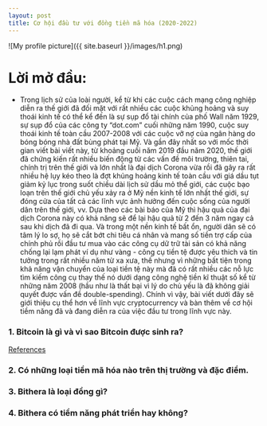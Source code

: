 ```yaml
---
layout: post
title: Cơ hội đầu tư với đồng tiền mã hóa (2020-2022)
---
```


![My profile picture]({{ site.baseurl }}/images/h1.png)

# Lời mở đầu: 

* Trong lịch sử của loài người, kể từ khi các cuộc cách mạng công nghiệp diễn ra thế giới đã đối mặt với rất nhiều các cuộc khủng hoảng và suy thoái kinh tế có thể kể đến là sự sụp đổ tài chính của phố Wall năm 1929, sự sụp đổ của các công ty “dot.com” cuối những năm 1990, cuộc suy thoái kinh tế toàn cầu 2007-2008 với các cuộc vỡ nợ của ngân hàng do bóng bóng nhà đất bùng phát tại Mỹ. Và gần đây nhất so với mốc thời gian viết bài viết này, từ khoảng cuối năm 2019 đầu năm 2020, thế giới đã chứng kiến rất nhiều biến động từ các vấn đề môi trường, thiên tai, chính trị trên thế giới và lớn nhất là đại dịch Corona vừa rồi đã gây ra rất nhiều hệ lụy kéo theo là đợt khủng hoảng kinh tế toàn cầu với giá dầu tụt giảm kỷ lục trong suốt chiều dài lịch sử dầu mỏ thể giới, các cuộc bạo loạn trên thế giới chủ yếu xảy ra ở Mỹ nền kinh tế lớn nhất thế giới, sự đóng cửa của tất cả các lĩnh vực ảnh hưởng đến cuộc sống của người dân trên thế giới, vv. Dựa theo các bài báo của Mỹ thì hậu quả của đại dịch Corona này có khả năng sẽ để lại hậu quả từ 2 đến 3 năm ngay cả sau khi dịch đã đi qua. Và trong một nền kinh tế bất ổn, người dân sẽ có tâm lý lo sợ, họ sẽ cắt bớt chi tiêu cá nhân và mang số tiền trợ cấp của chính phủ rồi đầu tư mua vào các công cụ dữ trữ tài sản có khả năng chống lại lạm phát ví dụ như vàng - công cụ tiền tệ được yêu thich và tin tưởng trong rất nhiều năm từ xa xưa, thế nhưng vì những bất tiện trong khả năng vận chuyển của loại tiền tệ này mà đã có rất nhiều các nỗ lực tìm kiếm công cụ thay thế nó dưới dạng công nghệ tiền kĩ thuật số kể từ những năm 2008 (hầu như là thất bại vì lý do chủ yếu là đã không giải quyết được vấn đề double-spending). Chính vì vậy, bài viết dưới đây sẽ giới thiệu cụ thể hơn về lĩnh vực cryptocurrency và bàn thêm về cơ hội tiềm năng đã và đang diễn ra của việc đầu tư trong lĩnh vực này.

### 1. Bitcoin là gì và vì sao Bitcoin được sinh ra?

[References](https://drive.google.com/drive/folders/0B8dFe37lUI-RMk5wd0dkZVhsb0k)

### 2. Có những loại tiền mã hóa nào trên thị trường và đặc điểm.

### 3. Bithera là loại đồng gì?

### 4. Bithera có tiềm năng phát triển hay không? 

